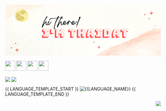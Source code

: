 ![Thai Dat banner](./imgs/banner.png)

<!--
<p align="center"><img src="https://readme-typing-svg.demolab.com?font=Rancho&size=30&pause=1000&color=B98DEC&center=true&vCenter=true&width=435&lines=Freedom+Seeker%2C;Learning+Enthusiast%2C;And+more%2C..." alt="Typing SVG" /></p>
-->
<a href="https://thai.datengineer.dev"><img height="32" width="32" src="https://cdn.simpleicons.org/curl/black/white"/></a>
<a href="https://note.datengineer.dev"><img height="32" width="32" src="https://cdn.simpleicons.org/blogger/black/white"/></a>
<a href="https://www.linkedin.com/in/thaidat/"><img height="32" width="32" src="https://cdn.simpleicons.org/linkedin/black/white"/></a>
<a href="https://www.facebook.com/dshdcttddthhpnnvtvdkasb/"><img height="32" width="32" src="https://cdn.simpleicons.org/facebook/black/white"/></a>


<img align="center" src="https://github-profile-trophy.vercel.app/?username=ThaiDat&theme=tokyonight&column=4&no-frame=true"></img>
<img align="center" src="https://github-readme-stats.vercel.app/api?username=ThaiDat&show_icons=true&theme=tokyonight&include_all_commits=true&custom_title=Activities"></img>

{{ LANGUAGE_TEMPLATE_START }}
![{{LANGUAGE_NAME}}](https://img.shields.io/static/v1?style=flat-square&label=%E2%A0%80&color=555&labelColor={{LANGUAGE_COLOR:uri}}&message={{LANGUAGE_NAME:uri}}%EF%B8%B1{{LANGUAGE_PERCENT:uri}}%25)
{{ LANGUAGE_TEMPLATE_END }}

<img align="right" src="https://profile-counter.glitch.me/ThaiDat/count.svg"></img>

<!-- Please don't remove this: Grab your social icons from https://github.com/carlsednaoui/gitsocial -->
